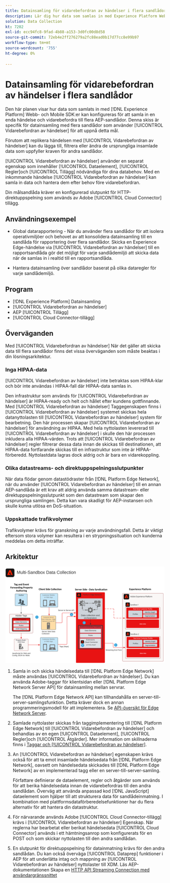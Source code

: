 ```yaml
---
title: Datainsamling för vidarebefordran av händelser i flera sandlådor
description: Lär dig hur data som samlas in med Experience Platform Web och Mobile SDK kan konfigureras för att samla in en enda händelse och vidarebefordras till flera Experience Platform-sandlådor.
solution: Data Collection
kt: 7202
exl-id: ecc94fc8-9fad-4b88-a153-3d0fc00d8d58
source-git-commit: 72eb4e2ff276279a2fc88ead0b17d77cc8e99b97
workflow-type: tm+mt
source-wordcount: '755'
ht-degree: 0%

---
```


# Datainsamling för vidarebefordran av händelser i flera sandlådor

Den här planen visar hur data som samlats in med [!DNL Experience Platform] Webb- och Mobile SDK:er kan konfigureras för att samla in en enda händelse och vidarebefordra till flera AEP-sandlådor. Denna skiss är specifik för datainsamling med flera sandlådor som använder [!UICONTROL Vidarebefordran av händelser] för att uppnå detta mål.

Förutom att replikera händelsen med [!UICONTROL Vidarebefordran av händelser] kan du lägga till, filtrera eller ändra de ursprungliga insamlade data som uppfyller kraven för andra sandlådor.

[!UICONTROL Vidarebefordran av händelser] använder en separat egenskap som innehåller [!UICONTROL Dataelement], [!UICONTROL Regler]och [!UICONTROL Tillägg] nödvändiga för dina databehov. Med en inkommande händelse [!UICONTROL Vidarebefordran av händelser] kan samla in data och hantera dem efter behov före vidarebefordran.

Din målsandlåda kräver en konfigurerad slutpunkt för HTTP-direktuppspelning som används av Adobe [!UICONTROL Cloud Connector] tillägg.

## Användningsexempel

* Global datarapportering - När du använder flera sandlådor för att isolera operativmiljöer och behovet av att konsolidera datainsamling till en sandlåda för rapportering över flera sandlådor. Skicka en Experience Edge-händelse via [!UICONTROL Vidarebefordran av händelser] till en rapportsandlåda gör det möjligt för varje sandlådemiljö att skicka data när de samlas in i realtid till en rapportsandlåda.

* Hantera datainsamling över sandlådor baserat på olika dataregler för varje sandlådemiljö.

## Program

* [!DNL Experience Platform] Datainsamling
* [!UICONTROL Vidarebefordran av händelser]
* AEP [!UICONTROL Tillägg]
* [!UICONTROL Cloud Connector-tillägg]

## Överväganden

Med [!UICONTROL Vidarebefordran av händelser] När det gäller att skicka data till flera sandlådor finns det vissa överväganden som måste beaktas i din lösningsarkitektur.

### Inga HIPAA-data

[!UICONTROL Vidarebefordran av händelser] inte betraktas som HIPAA-klar och bör inte användas i HIPAA-fall där HIPAA-data samlas in.

Den infrastruktur som används för [!UICONTROL Vidarebefordran av händelser] är HIPAA-ready och helt och hållet efter kundens gottfinnande. Med [!UICONTROL Vidarebefordran av händelser] Taggegenskapen finns i [!UICONTROL Vidarebefordran av händelser] systemet skickas hela datanyttolasten till [!UICONTROL Vidarebefordran av händelser] system för bearbetning. Den här processen skapar [!UICONTROL Vidarebefordran av händelser] för användning av HIPAA. Med hela nyttolasten levererad till [!UICONTROL Vidarebefordran av händelser] i skulle den här processen inkludera alla HIPAA-värden. Trots att [!UICONTROL Vidarebefordran av händelser] regler filtrerar dessa data innan de skickas till destinationen, att HIPAA-data fortfarande skickas till en infrastruktur som inte är HIPAA-förberedd. Nyttolastdata lagras dock aldrig och är bara en vidarekoppling.

### Olika datastreams- och direktuppspelningsslutpunkter

När data flödar genom datastödraster från [!DNL Platform Edge Network], när du använder [!UICONTROL Vidarebefordran av händelser] till en annan AEP-sandlåda är ett krav att aldrig använda samma datastream- eller direktuppspelningsslutpunkt som den datastream som skapar den ursprungliga samlingen. Detta kan vara skadligt för AEP-instansen och skulle kunna utlösa en DoS-situation.

### Uppskattade trafikvolymer

Trafikvolymer krävs för granskning av varje användningsfall. Detta är viktigt eftersom stora volymer kan resultera i en strypningssituation och kunderna meddelas om detta inträffar.

## Arkitektur

![Flera sandlådor [!UICONTROL Vidarebefordran av händelser]](assets/multi-sandbox-data-collection.png)

1. Samla in och skicka händelsedata till [!DNL Platform Edge Network] måste användas [!UICONTROL Vidarebefordran av händelser]. Du kan använda Adobe-taggar för klientsidan eller [!DNL Platform Edge Network Server API] för datainsamling mellan servrar.

   The [!DNL Platform Edge Network API] kan tillhandahålla en server-till-server-samlingsfunktion. Detta kräver dock en annan programmeringsmodell för att implementera. Se [API-översikt för Edge Network Server](https://experienceleague.adobe.com/docs/experience-platform/edge-network-server-api/overview.html?lang=en).

1. Samlade nyttolaster skickas från taggimplementering till [!DNL Platform Edge Network] till [!UICONTROL Vidarebefordran av händelser] och behandlas av en egen [!UICONTROL Dataelement], [!UICONTROL Regler]och [!UICONTROL Åtgärder]. Mer information om skillnaderna finns i [Taggar och [!UICONTROL Vidarebefordran av händelser]](https://experienceleague.adobe.com/docs/experience-platform/tags/event-forwarding/overview.html?lang=en#differences-from-tags).

1. An [!UICONTROL Vidarebefordran av händelser] egenskapen krävs också för att ta emot insamlade händelsedata från [!DNL Platform Edge Network], oavsett om händelsedata skickades till [!DNL Platform Edge Network] av en implementerad tagg eller en server-till-server-samling.

   Författare definierar de dataelement, regler och åtgärder som används för att berika händelsedata innan de vidarebefordras till den andra sandlådan. Överväg att använda anpassad kod [!DNL JavaScript] dataelement som hjälper till att strukturera data för sandlådeinmatning. I kombination med plattformsdataförberedelsefunktioner har du flera alternativ för att hantera din datastruktur.

1. För närvarande används Adobe [!UICONTROL Cloud Connector-tillägg] krävs i [!UICONTROL Vidarebefordran av händelser] Egenskap. När reglerna har bearbetat eller berikat händelsedata [!UICONTROL Cloud Connector] används i ett hämtningsanrop som konfigurerats för en POST och som skickar nyttolasten till den andra sandlådan.

1. En slutpunkt för direktuppspelning för datainmatning krävs för den andra sandlådan. Du kan också överväga [!UICONTROL Dataprep] funktioner i AEP för att underlätta intag och mappning av [!UICONTROL Vidarebefordran av händelser] nyttolaster till XDM. Läs AEP-dokumentationen Skapa en [HTTP API Streaming Connection med användargränssnittet](https://experienceleague.adobe.com/docs/experience-platform/sources/ui-tutorials/create/streaming/http.html?lang=en)
